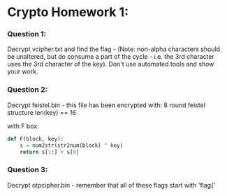 # Crypto Homework 1:

### Question 1: 

Decrypt vcipher.txt and find the flag - (Note: non-alpha characters should be unaltered, but do consume a part of the cycle - i.e. the 3rd character uses the 3rd character of the key). Don't use automated tools and show your work.

### Question 2:

Decrypt feistel.bin - this file has been encrypted with:
8 round feistel structure
len(key) == 16

with F box:

```python
def F(block, key):
    s = num2str(str2num(block) ^ key)
    return s[1:] + s[0]
```
    
    
### Question 3:

Decrypt otpcipher.bin - remember that all of these flags start with 'flag{'
